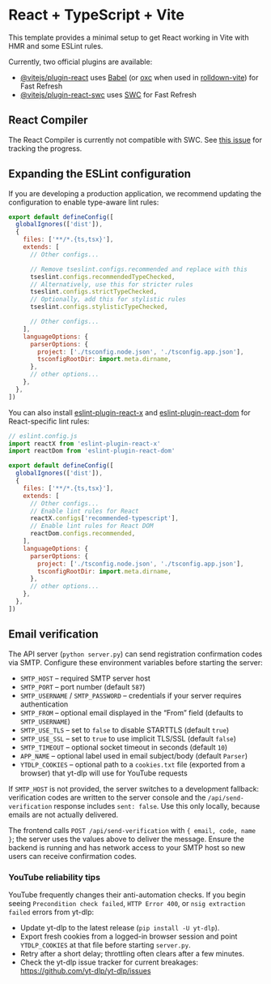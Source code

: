 # React + TypeScript + Vite

This template provides a minimal setup to get React working in Vite with HMR and some ESLint rules.

Currently, two official plugins are available:

- [@vitejs/plugin-react](https://github.com/vitejs/vite-plugin-react/blob/main/packages/plugin-react) uses [Babel](https://babeljs.io/) (or [oxc](https://oxc.rs) when used in [rolldown-vite](https://vite.dev/guide/rolldown)) for Fast Refresh
- [@vitejs/plugin-react-swc](https://github.com/vitejs/vite-plugin-react/blob/main/packages/plugin-react-swc) uses [SWC](https://swc.rs/) for Fast Refresh

## React Compiler

The React Compiler is currently not compatible with SWC. See [this issue](https://github.com/vitejs/vite-plugin-react/issues/428) for tracking the progress.

## Expanding the ESLint configuration

If you are developing a production application, we recommend updating the configuration to enable type-aware lint rules:

```js
export default defineConfig([
  globalIgnores(['dist']),
  {
    files: ['**/*.{ts,tsx}'],
    extends: [
      // Other configs...

      // Remove tseslint.configs.recommended and replace with this
      tseslint.configs.recommendedTypeChecked,
      // Alternatively, use this for stricter rules
      tseslint.configs.strictTypeChecked,
      // Optionally, add this for stylistic rules
      tseslint.configs.stylisticTypeChecked,

      // Other configs...
    ],
    languageOptions: {
      parserOptions: {
        project: ['./tsconfig.node.json', './tsconfig.app.json'],
        tsconfigRootDir: import.meta.dirname,
      },
      // other options...
    },
  },
])
```

You can also install [eslint-plugin-react-x](https://github.com/Rel1cx/eslint-react/tree/main/packages/plugins/eslint-plugin-react-x) and [eslint-plugin-react-dom](https://github.com/Rel1cx/eslint-react/tree/main/packages/plugins/eslint-plugin-react-dom) for React-specific lint rules:

```js
// eslint.config.js
import reactX from 'eslint-plugin-react-x'
import reactDom from 'eslint-plugin-react-dom'

export default defineConfig([
  globalIgnores(['dist']),
  {
    files: ['**/*.{ts,tsx}'],
    extends: [
      // Other configs...
      // Enable lint rules for React
      reactX.configs['recommended-typescript'],
      // Enable lint rules for React DOM
      reactDom.configs.recommended,
    ],
    languageOptions: {
      parserOptions: {
        project: ['./tsconfig.node.json', './tsconfig.app.json'],
        tsconfigRootDir: import.meta.dirname,
      },
      // other options...
    },
  },
])
```

## Email verification

The API server (`python server.py`) can send registration confirmation codes via SMTP. Configure these environment variables before starting the server:

- `SMTP_HOST` – required SMTP server host  
- `SMTP_PORT` – port number (default `587`)
- `SMTP_USERNAME` / `SMTP_PASSWORD` – credentials if your server requires authentication
- `SMTP_FROM` – optional email displayed in the “From” field (defaults to `SMTP_USERNAME`)
- `SMTP_USE_TLS` – set to `false` to disable STARTTLS (default `true`)
- `SMTP_USE_SSL` – set to `true` to use implicit TLS/SSL (default `false`)
- `SMTP_TIMEOUT` – optional socket timeout in seconds (default `10`)
- `APP_NAME` – optional label used in email subject/body (default `Parser`)
- `YTDLP_COOKIES` – optional path to a `cookies.txt` file (exported from a browser) that yt-dlp will use for YouTube requests

If `SMTP_HOST` is not provided, the server switches to a development fallback: verification codes are written to the server console and the `/api/send-verification` response includes `sent: false`. Use this only locally, because emails are not actually delivered.

The frontend calls `POST /api/send-verification` with `{ email, code, name }`; the server uses the values above to deliver the message. Ensure the backend is running and has network access to your SMTP host so new users can receive confirmation codes.

### YouTube reliability tips

YouTube frequently changes their anti-automation checks. If you begin seeing `Precondition check failed`, `HTTP Error 400`, or `nsig extraction failed` errors from yt-dlp:

- Update yt-dlp to the latest release (`pip install -U yt-dlp`).
- Export fresh cookies from a logged-in browser session and point `YTDLP_COOKIES` at that file before starting `server.py`.
- Retry after a short delay; throttling often clears after a few minutes.
- Check the yt-dlp issue tracker for current breakages: https://github.com/yt-dlp/yt-dlp/issues
